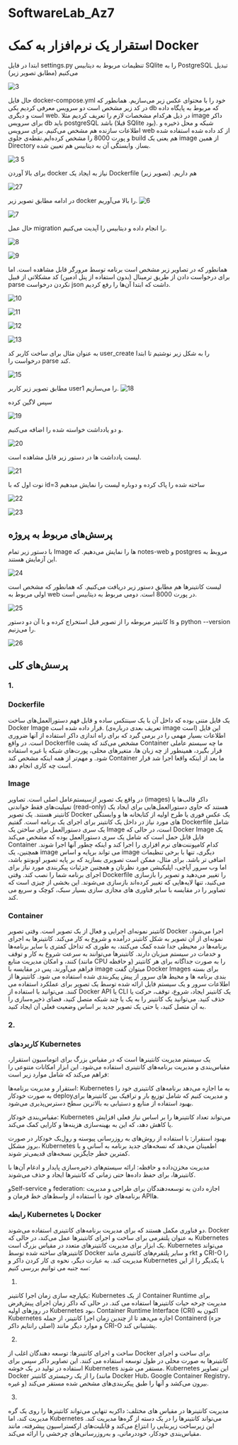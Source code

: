 # SoftwareLab_Az7
# استقرار یک نرم‌افزار به کمک Docker
ابتدا در فایل settings.py تنظیمات مربوط به دیتابیس SQlite را به PostgreSQL تبدیل می‌کنیم (مطابق تصویر زیر)

![3](https://github.com/Pooya2002/SoftwareLab_Az7/assets/63359673/63320290-5e7c-426c-8b14-7694ba8c4d09)

حال فایل docker-compose.yml خود را با محتوای عکس زیر می‌سازیم. همانطور که در کد زیر مشخص است دو سرویس معرفی کردیم یکی db که مربوط به پایگاه‌ داده است و دیگری web. در ذیل هرکدام مشخصات لازم را تعریف کردیم مثلا image داکر برای سرویس db باید postgreSQL باشد (قبلا SQlite بود). شبکه و محل ذخیره و اطلاعات سازنده هم مشخص می‌کنیم. برای سرویس web از کد داده شده استفاده شده و پورت 8000 را مشخص کرده‌ایم.نقطه‌ی جلوی build هم یعنی یک image از همین Directory بساز. وابستگی آن به دیتابیس هم تعیین شده.

![3 5](https://github.com/Pooya2002/SoftwareLab_Az7/assets/63359673/4b6ad208-65eb-491a-8643-acfd9fe68874)

برای بالا آوردن docker نیاز به ایجاد یک Dockerfile هم داریم. (تصویر زیر)

![27](https://github.com/Pooya2002/SoftwareLab_Az7/assets/63359673/4d4d379b-579b-4b32-bf5c-d678121d9d6f)


در ادامه مطابق تصویر زیر docker را بالا می‌آوریم.
![6](https://github.com/Pooya2002/SoftwareLab_Az7/assets/63359673/37ba9890-180d-46dd-94ae-29bb7e6f04fe)

![7](https://github.com/Pooya2002/SoftwareLab_Az7/assets/63359673/8776b20f-8e50-47a9-806d-1e70aa51423d)


حال عمل migration را انجام داده و دیتابیس را آپدیت می‌کنیم.

![8](https://github.com/Pooya2002/SoftwareLab_Az7/assets/63359673/fb3b661f-2f55-410b-8c2b-b7a606fc33d0)

![9](https://github.com/Pooya2002/SoftwareLab_Az7/assets/63359673/8d899392-805d-44b1-8f5e-8fe4cf45b523)

همانطور که در تصاویر زیر مشخص است برنامه توسط مرورگر قابل مشاهده است. اما برای درخواست دادن از طریق ترمینال (بدون استفاده از پنل ادمین) کد مشکلاتی از قبیل parse  نکردن درخواست json داشت که ابتدا آن‌ها را رفع کردیم.

![10](https://github.com/Pooya2002/SoftwareLab_Az7/assets/63359673/82332cb9-1bbd-4b9e-bc59-478c4c6df4bf)

![11](https://github.com/Pooya2002/SoftwareLab_Az7/assets/63359673/0a0fde26-2213-43c0-b7b2-d57a1d17bff4)

![12](https://github.com/Pooya2002/SoftwareLab_Az7/assets/63359673/1016a590-06f3-47c5-87de-8925f8b0b3ba)

![13](https://github.com/Pooya2002/SoftwareLab_Az7/assets/63359673/5f3c3fce-768a-42fe-812a-60515c6dc222)

به عنوان مثال برای ساخت کاربر کد user_create را به شکل زیر نوشتیم تا ابتدا درخواست را parse کند.


![15](https://github.com/Pooya2002/SoftwareLab_Az7/assets/63359673/8ff7972d-af8f-4400-b028-73f5580c8cc2)

مطابق تصویر زیر کاربر user1 را می‌سازیم.
![18](https://github.com/Pooya2002/SoftwareLab_Az7/assets/63359673/1f2d0ba1-15ad-49db-9cb9-75b16e40d244)

سپس لاگین کرده 

![19](https://github.com/Pooya2002/SoftwareLab_Az7/assets/63359673/8bd3aafb-647a-4683-89c8-c67ca45e574e)

و دو یادداشت خواسته شده را اضافه می‌کنیم.

![20](https://github.com/Pooya2002/SoftwareLab_Az7/assets/63359673/35ecc168-f391-4722-853e-0e38ceec1768)

لیست یادداشت ها در دستور زیر قابل مشاهده است.

![21](https://github.com/Pooya2002/SoftwareLab_Az7/assets/63359673/3dbed740-2391-4166-920b-16cc21f63945)



نوت اول که با id=3 ساخته شده را پاک کرده و دوباره لیست را نمایش میدهیم

![22](https://github.com/Pooya2002/SoftwareLab_Az7/assets/63359673/6456b258-cbc2-40f0-bd7f-eb6dbed7d2b9)

![23](https://github.com/Pooya2002/SoftwareLab_Az7/assets/63359673/027625c0-f165-4bc0-92d5-663d6d4ecb20)

## پرسش‌های مربوط به پروژه 

با دستور زیر تمام Image ها را نمایش می‌دهیم. که notes-web و postgres مروبط به این آزمایش هستند.


![24](https://github.com/Pooya2002/SoftwareLab_Az7/assets/63359673/d074a2e2-c12a-47d9-bc60-ad008a2e2257)

لیست کانتینرها هم مطابق دستور زیر دریافت می‌کنیم. که همانطور که مشخص است اولی مربوط به web در پورت 8000 است. دومی مربوط به دیتابیس است.


![25](https://github.com/Pooya2002/SoftwareLab_Az7/assets/63359673/6be9c5cd-a0f9-45fd-aaac-ff15f373184f)

کانتینر مربوطه را از تصویر قبل استخراج کرده و با آن دو دستور ls و python --version را می‌زنیم.


![26](https://github.com/Pooya2002/SoftwareLab_Az7/assets/63359673/81496373-df7c-40d5-9d37-d0e29dd9a793)

## پرسش‌های کلی
### 1. 
### Dockerfile

 یک فایل متنی بوده که داخل آن با یک سینتکس ساده و قابل فهم دستورالعمل‌های ساخت Docker Image قرار داده شده است. (تعریف بعدی درباره‌ی image است)  این فایل اطلاعات بسیار مهمی را در برمی گیرد که برای راه اندازی داکر استفاده از آنها ضروری است. در واقع Dockerfile مشخص می‌کند که پشت Container ما چه سیستم عاملی قرار بگیرد، همینطور از چه زبان ها، متغیرهای محلی، پورت‌های شبکه یا غیره استفاده شود. و مهم‌تر از همه اینکه مشخص کند Container ما بعد از اینکه واقعا اجرا شد قرار است چه کاری انجام دهد.

### Image 

در واقع یک تصویر ازسیستم‌عامل اصلی است. تصاویر (images) داکر قالب‌ها یا تمپلیت‌های فقط خواندنی (read-only) هستند که حاوی دستورالعمل‌هایی برای ایجاد یک کانتینر هستند. یک تصویر Docker یک عکس فوری یا طرح اولیه از کتابخانه ها و وابستگی های مورد نیاز در داخل یک کانتینر برای اجرای یک برنامه است. گفتیم Dockerfile شامل یک سری دستورالعمل برای ساختن یک Image است، در حالی که Docker Image یک فایل قابل حمل است که شامل یک سری دستورالعمل بوده که مشخص می‌کند Container کدام کامپوننت‌های نرم افزاری را اجرا کند و اینکه چطور آنها اجرا شوند. همچنین، یک image می تواند برپایه و اساس image دیگری، تنها با برخی تنظیمات‌ اضافی تر باشد. برای مثال، ممکن است تصویری بسازید که بر پایه تصویر اوبونتو باشد، اما وب سرور آپاچی، اپلیکیشن مورد نظرتان و همچنین جزئیات پیکربندی مورد نیاز برای اجرای برنامه شما را نصب کند. وقتی Dockerfile را تغییر می‌دهید و تصویر را بازسازی می‌کنید، تنها لایه‌هایی که تغییر کرده‌اند بازسازی می‌شوند. این بخشی از چیزی است که تصاویر را در مقایسه با سایر فناوری های مجازی سازی بسیار سبک، کوچک و سریع می کند.


### Container 

کانتینر نمونه‌ای اجرایی و فعال از یک تصویر است. وقتی تصویر Docker اجرا می‌شود، نمونه‌ای از آن تصویر به شکل کانتینر درآمده و شروع به کار می‌کند. کانتینرها به اجرای برنامه‌ها در محیطی جدا شده کمک می‌کنند، به طوری که تداخل کمتری با سایر برنامه‌ها و خدمات در سیستم میزبان دارند. کانتینرها می‌توانند به سرعت شروع به کار و توقف کنند، و امکان مدیریت منابع (مانند CPU و حافظه) را به صورت جداگانه برای هر کانتینر فراهم می‌آورند. پس در مقایسه با image میتوان گفت Docker Images برای بسته بندی برنامه ها و محیط های سرور از پیش پیکربندی شده استفاده می شود. کانتینرها از اطلاعات سرور و یک سیستم فایل ارائه شده توسط یک تصویر برای عملکرد استفاده می کنند. می‌توانید با استفاده از Docker API یا CLI یک کانتینر ایجاد، شروع، توقف، حرکت یا حذف کنید. می‌توانید یک کانتینر را به یک یا چند شبکه متصل کنید، فضای ذخیره‌سازی را به آن متصل کنید، یا حتی یک تصویر جدید بر اساس وضعیت فعلی آن ایجاد کنید.

### 2.

### کاربردهای Kubernetes

 یک سیستم مدیریت کانتینرها است که در مقیاس بزرگ برای اتوماسیون استقرار، مقیاس‌بندی و مدیریت برنامه‌های کانتینری استفاده می‌شود. این ابزار امکانات متنوعی را فراهم می‌کند که شامل موارد زیر است:

  استقرار و مدیریت برنامه‌ها: Kubernetes به ما اجازه می‌دهد برنامه‌های کانتینری خود را به صورت خودکار deployو  مدیریت کنیم که شامل توزیع بار و ترافیک بین کانتینرها برای بهبود استفاده از منابع و دستیابی به بالاترین سطح دسترس‌پذیری می‌شود.
    
  مقیاس‌بندی خودکار: Kubernetes می‌تواند تعداد کانتینرها را بر اساس نیاز فعلی افزایش یا کاهش دهد، که این به بهینه‌سازی هزینه‌ها و کارایی کمک می‌کند.

  بهبود استقرار: با استفاده از روش‌های به روزرسانی پیوسته و رول‌بک خودکار در صورت بروز مشکل، Kubernetes اطمینان می‌دهد که نسخه‌های جدید برنامه به آسانی و با کمترین خطر جایگزین نسخه‌های قدیمی‌تر شوند.

  مدیریت مخزن‌داده و حافظه: ارائه سیستم‌های ذخیره‌سازی پایدار و ادغام آن‌ها با کانتینرها، برای حفظ داده‌ها حتی زمانی که کانتینرها ایجاد و حذف می‌شوند.

  وSelf-service و federation: اجازه دادن به توسعه‌دهندگان برای طراحی و مدیریت برنامه‌های خود با استفاده از واسط‌های خط فرمان و API‌ها.


### رابطه Kubernetes با Docker

دو فناوری مکمل هستند که برای مدیریت برنامه‌های کانتینری استفاده می‌شوند. Docker به عنوان پلتفرمی برای ساخت و اجرای کانتینرها عمل می‌کند، در حالی که Kubernetes یک ابزار برای مدیریت کانتینرهای متعدد در مقیاس بزرگ است. Kubernetes می‌تواند کانتینرهای ساخته شده توسط Docker و سایر پلتفرم‌های کانتینری مانند rkt و CRI-O را مدیریت کند.
به عبارت دیگر، نحوه ی کار کردن داکر و Kubernetes با یکدیگر را از این سه جنبه می توانیم بررسی کنیم:

1)
یکپارچه سازی زمان اجرا کانتینر: Kubernetes از یک Container Runtime برای مدیریت چرخه حیات کانتینرها استفاده می کند. در حالی که داکر زمان اجرای پیش‌فرض در روزهای اولیه Kubernetes بود، Container Runtime Interface (CRI) اکنون به Kubernetes اجازه می‌دهد تا از چندین زمان اجرا کانتینر، از جمله Containerd (جزء اصلی رانتایم داکر)  و موارد دیگر مانند CRI-O پشتیبانی کند.
 
2)
ساخت و اجرای کانتینرها:  توسعه دهندگان اغلب از Docker برای ساخت و اجرای کانتینرها به صورت محلی در طول توسعه استفاده می کنند. این تصاویر داکر سپس برای استفاده در تولید در یک خوشه Kubernetes مستقر می شوند. Kubernetes این تصاویر Docker را از یک رجیستری کانتینر (مانند  Docker Hub، Google Container Registry، و غیره) بیرون می‌کشد و آنها را طبق پیکربندی‌های مشخص شده مستقر می‌کند.
  
3)
مدیریت کانتینرها در مقیاس های مختلف: داکربه تنهایی می‌تواند کانتینرها را روی یک گره مدیریت کند، اما Kubernetes می‌تواند کانتینرها را در یک دسته از گره‌ها مدیریت کند. این زیرساخت زیربنایی را انتزاع می‌کند و قابلیت‌های ارکستراسیون پیشرفته، مانند مقیاس‌بندی خودکار، خوددرمانی، و به‌روزرسانی‌های چرخشی را ارائه می‌کند.
